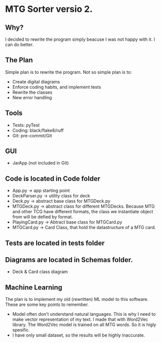 # MTG Sorter versio 2.

## Why?
I decided to rewrite the program simply beacuse I was not happy with it. I can do better.

## The Plan
Simple plan is to rewrite the program.
Not so simple plan is to:
- Create digital diagrams
- Enforce coding habits, and implement tests
- Rewrite the classes
- New error handling

## Tools
- Tests: pyTest
- Coding: black/flake8/ruff
- Git: pre-commit/Git

## GUI
- JarApp (not included in Git)

## Code is located in Code folder
- App.py -> app starting point
- DeckParser.py -> utility class for deck
- Deck.py -> abstract base class for MTGDeck.py
- MTGDeck.py -> abstract class for different MTGDecks. Because MTG and other TCG have different formats, the class we instantiate object from will be defied by format.
- PlayingCard.py -> Abtract base class for MTGCard.py
- MTGCard.py -> Card Class, that hold the datastructure of a MTG card.

## Tests are located in tests folder

## Diagrams are located in Schemas folder.
- Deck & Card class diagram

## Machine Learning
The plan is to implement my old (rewritten) ML model to this software.
These are some key points to remember.
- Model often don't understand natural languages. This is why I need to make vector representation of my text. I made that with Word2Vec library. The Word2Vec model is trained on all MTG words. So it is higly spesific.
- I have only small dataset, so the results will be highly inaccurate.
